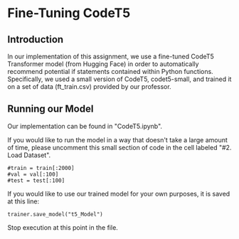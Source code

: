# Fine-Tuning CodeT5

## Introduction

In our implementation of this assignment, we use a fine-tuned CodeT5 
Transformer model (from Hugging Face) in order to automatically recommend 
potential if statements contained within Python functions. Specifically, 
we used a small version of CodeT5, codet5-small, and trained it on a set 
of data (ft_train.csv) provided by our professor.

## Running our Model

Our implementation can be found in "CodeT5.ipynb".

If you would like to run the model in a way that doesn't take a large 
amount of time, please uncomment this small section of code in the cell
labeled "#2. Load Dataset".

```
#train = train[:2000]
#val = val[:100]
#test = test[:100]
```

If you would like to use our trained model for your own purposes, it is
saved at this line:
```
trainer.save_model("t5_Model")
```
Stop execution at this point in the file.
